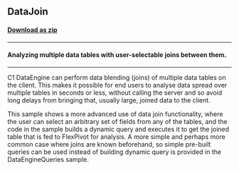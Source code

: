 ## DataJoin
#### [Download as zip](https://grapecity.github.io/DownGit/#/home?url=https://github.com/GrapeCity/ComponentOne-WinForms-Samples/tree/master/NetFramework\FlexPivot\CS\DataJoin)
____
#### Analyzing multiple data tables with user-selectable joins between them.
____
C1 DataEngine can perform data blending (joins) of multiple data tables on the client.
This makes it possible for end users to analyse data spread over multiple tables in seconds or less,
without calling the server and so avoid long delays from bringing that, usually large, joined data to the client.

This sample shows a more advanced use of data join functionality, where the user can select an arbitrary set of fields from any of the tables,
and the code in the sample builds a dynamic query and executes it to get the joined table that is fed to FlexPivot for analysis.
A more simple and perhaps more common case where joins are known beforehand, so simple pre-built queries can be used instead of building dynamic query is provided in the DataEngineQueries sample.
